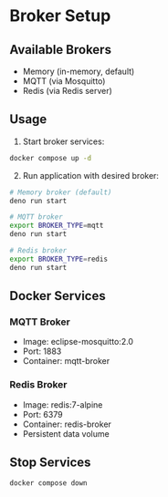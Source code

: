 # Broker Setup

## Available Brokers

- Memory (in-memory, default)
- MQTT (via Mosquitto)
- Redis (via Redis server)

## Usage

1. Start broker services:

```bash
docker compose up -d
```

2. Run application with desired broker:

```bash
# Memory broker (default)
deno run start

# MQTT broker
export BROKER_TYPE=mqtt
deno run start

# Redis broker
export BROKER_TYPE=redis
deno run start
```

## Docker Services

### MQTT Broker

- Image: eclipse-mosquitto:2.0
- Port: 1883
- Container: mqtt-broker

### Redis Broker

- Image: redis:7-alpine
- Port: 6379
- Container: redis-broker
- Persistent data volume

## Stop Services

```bash
docker compose down
```
